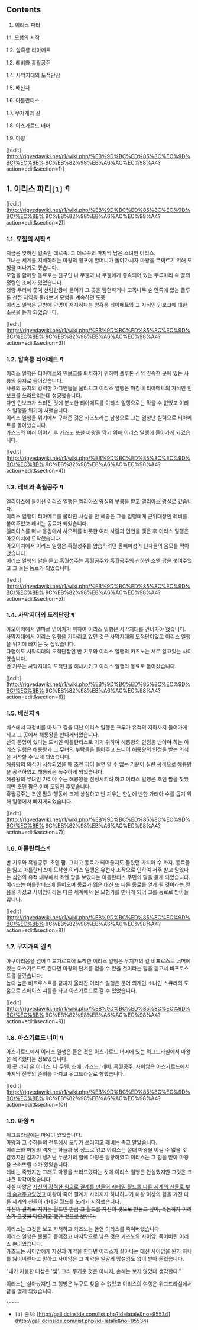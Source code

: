 ## Contents

    

1. 이리스 파티 
    

1.1. 모험의 시작

1.2. 암흑룡 티아메트

1.3. 레비와 흑월공주

1.4. 사막지대의 도적단장

1.5. 배신자

1.6. 아틀란티스

1.7. 무지개의 길

1.8. 아스가르드 너머

1.9. 마왕

[[edit](http://rigvedawiki.net/r1/wiki.php/%EB%9D%BC%ED%85%8C%EC%9D%BC/%EC%8B%
9C%EB%82%98%EB%A6%AC%EC%98%A4?action=edit&section=1)]

## 1. 이리스 파티`[1]` ¶

  

[[edit](http://rigvedawiki.net/r1/wiki.php/%EB%9D%BC%ED%85%8C%EC%9D%BC/%EC%8B%
9C%EB%82%98%EB%A6%AC%EC%98%A4?action=edit&section=2)]

### 1.1. 모험의 시작 ¶

지금은 잊혀진 일족인 데르족. 그 데르족의 마지막 남은 소녀인 이리스.  
그녀는 세계를 지배하려는 마왕의 횡포에 할머니가 돌아가시자 마왕을 무찌르기 위해 모험을 떠나기로 했습니다.  
모험을 함께할 동료로는 친구인 나 무웬과 나 무웬에게 종속되어 있는 두루마리 속 꽃의 정령인 조에가 있었습니다.  
청랑 무리에 쫓겨 산림탄광에 들어가 그 곳을 탐험하거나 고목나무 숲 안쪽에 있는 플루톤 신전 지역을 둘러보며 모험을 계속하던 도중  
이리스 일행은 근방에 악명이 자자하다는 암흑룡 티아메트와 그 자식인 인보크에 대한 소문을 듣게 되었습니다.

  

[[edit](http://rigvedawiki.net/r1/wiki.php/%EB%9D%BC%ED%85%8C%EC%9D%BC/%EC%8B%
9C%EB%82%98%EB%A6%AC%EC%98%A4?action=edit&section=3)]

### 1.2. 암흑룡 티아메트 ¶

이리스 일행은 티아메트와 인보크를 퇴치하기 위하여 플루톤 신적 깊숙한 곳에 있는 사룡의 둥지로 들어갔습니다.  
사룡의 둥지의 강력한 가디언들을 물리치고 이리스 일행은 마침내 티아메트의 자식인 인보크를 쓰러뜨리는데 성공했습니다.  
다만 인보크가 쓰러진 것에 분노한 티아메트를 이리스 일행으로는 막을 수 없었고 이리스 일행을 위기에 처했습니다.  
이리스 일행을 위기에서 구해준 것은 카즈노라는 남성으로 그는 엄청난 실력으로 티아메트를 몰아냈습니다.  
카즈노와 여러 이야기 후 카즈노 또한 마왕을 막기 위해 이리스 일행에 들어가게 되었습니다.

  

[[edit](http://rigvedawiki.net/r1/wiki.php/%EB%9D%BC%ED%85%8C%EC%9D%BC/%EC%8B%
9C%EB%82%98%EB%A6%AC%EC%98%A4?action=edit&section=4)]

### 1.3. 레비와 흑월공주 ¶

엘리아스에 들어선 이리스 일행은 엘리아스 왕실의 부름을 받고 엘리아스 왕실로 갔습니다.  
이리스 일행이 티아메트를 물리친 사실을 안 혜종은 그들 일행에게 근위대장인 레비를 붙여주었고 레비는 동료가 되었습니다.  
엘리아스를 떠나 용경에서 샤오위를 비롯한 여러 사람과 인연을 맺은 후 이리스 일행은 아오이치에 도착했습니다.  
아오이치에서 이리스 일행은 흑월성주를 암습하려던 올빼미성의 닌자들의 음모를 막아냈습니다.  
이리스 일행의 말을 듣고 흑월성주는 흑월공주와 흑월공주의 신하인 초엔 팜을 붙여주었고 그 둘은 동료가 되었습니다.

  

[[edit](http://rigvedawiki.net/r1/wiki.php/%EB%9D%BC%ED%85%8C%EC%9D%BC/%EC%8B%
9C%EB%82%98%EB%A6%AC%EC%98%A4?action=edit&section=5)]

### 1.4. 사막지대의 도적단장 ¶

아오이치에서 엘파로 넘어가기 위하여 이리스 일행은 사막지대를 건너가야 했습니다.  
사막지대에서 이리스 일행을 기다리고 있던 것은 사막지대의 도적단이었고 이리스 일행을 위기에 빠지는 듯 싶었습니다.  
다행이도 사막지대의 도적단장인 반 기우와 이리스 일행의 카즈노는 서로 알고있는 사이였습니다.  
반 기우는 사막지대의 도적단을 해체시키고 이리스 일행의 동료로 들어갔습니다.

  

[[edit](http://rigvedawiki.net/r1/wiki.php/%EB%9D%BC%ED%85%8C%EC%9D%BC/%EC%8B%
9C%EB%82%98%EB%A6%AC%EC%98%A4?action=edit&section=6)]

### 1.5. 배신자 ¶

베스에서 재정비를 마치고 길을 떠난 이리스 일행은 크투가 유적의 지하까지 들어가게 되고 그 곳에서 해룡왕을 만나게되었습니다.  
신의 문명이 있다는 도시인 아틀란티스로 가기 위하여 해룡왕의 인정을 받아야 하는 이리스 일행은 해룡왕과 그 무녀의 부탁들을 들어주고 드디어
해룡왕의 인정을 받는 의식을 시작할 수 있게 되었습니다.  
해룡왕의 의식이 시작되었을 때 초엔 팜이 돌연 알 수 없는 기운이 실린 공격으로 해룡왕을 공격하였고 해룡왕은 폭주하게 되었습니다.  
해룡왕의 무녀인 가티아 수는 해룡왕을 진정시키려 하고 이리스 일행은 초엔 팜을 찾았지만 초엔 팜은 이미 도망친 후였습니다.  
흑월공주는 초엔 팜의 행동에 크게 상심하고 반 기우는 한눈에 반한 가티아 수를 돕기 위해 일행에서 빠지게되었습니다.

  

[[edit](http://rigvedawiki.net/r1/wiki.php/%EB%9D%BC%ED%85%8C%EC%9D%BC/%EC%8B%
9C%EB%82%98%EB%A6%AC%EC%98%A4?action=edit&section=7)]

### 1.6. 아틀란티스 ¶

반 기우와 흑월공주. 초엔 팜. 그리고 동료가 되어줄지도 몰랐던 가티아 수 까지. 동료들을 잃고 아틀란티스에 도착한 이리스 일행은 유전자
조작으로 인하여 저주 받고 말았다는 심연의 유적 내부에서 초엔 팜을 보았다는 아틀란티스 주민의 말을 듣게 되었습니다.  
이리스는 아틀란티스에 들어오며 동료가 잃은 대신 또 다른 동료를 얻게 될 것이라는 믿음을 가졌고 사이암이라는 다른 세계에서 온 모험가를
만나게 되어 그를 동료로 받아들입니다.

  

[[edit](http://rigvedawiki.net/r1/wiki.php/%EB%9D%BC%ED%85%8C%EC%9D%BC/%EC%8B%
9C%EB%82%98%EB%A6%AC%EC%98%A4?action=edit&section=8)]

### 1.7. 무지개의 길 ¶

아쿠아리움을 넘어 미드가르드에 도착한 이리스 일행은 무지개의 길 비프로스트 너머에 있는 아스가르드로 간다면 마왕의 단서를 얻을 수 있을
것이라는 말을 듣고서 비프로스트를 올랐습니다.  
높디 높은 비프로스트를 끝까지 올라간 이리스 일행은 문어 외계인 소녀인 스큐라의 도움으로 스페이스 셔틀을 타고 아스가르드로 갈 수
있었습니다.

  

[[edit](http://rigvedawiki.net/r1/wiki.php/%EB%9D%BC%ED%85%8C%EC%9D%BC/%EC%8B%
9C%EB%82%98%EB%A6%AC%EC%98%A4?action=edit&section=9)]

### 1.8. 아스가르드 너머 ¶

아스가르드에서 이리스 일행은 들은 것은 아스가르드 너머에 있는 위그드라실에서 마왕을 목격했다는 정보였습니다.  
이 곳 까지 온 이리스. 나 무웬. 조에. 카즈노. 레비. 흑월공주. 사이암은 아스가르드에서 마지막 전투의 준비를 마치고 위그드라실로
향했습니다.

  

[[edit](http://rigvedawiki.net/r1/wiki.php/%EB%9D%BC%ED%85%8C%EC%9D%BC/%EC%8B%
9C%EB%82%98%EB%A6%AC%EC%98%A4?action=edit&section=10)]

### 1.9. 마왕 ¶

위그드라실에는 마왕이 있었습니다.  
마왕과 그 수하들의 전투에서 모두가 쓰러지고 레비는 죽고 말았습니다.  
이리스와 마왕의 격차는 하늘과 땅 정도로 컸고 이리스는 절대 마왕을 이길 수 없을 것 같았지만 갑자기 생겨난 누군가의 힘에 마왕은 당황하였고
이리스는 그 힘을 받아 마왕을 쓰러뜨릴 수가 있었습니다.  
레비는 죽었지만 그래도 마왕을 쓰러뜨렸다는 것에 이리스 일행은 안심했지만 그것은 크나큰 착각이었습니다.  
사실 마왕은 [자신의 강력한 힘으로 결계를 만들어 라테일 월드를 다른 세계의 신들로 부터 숨겨주고있었고](%EB%A1%9C%EC%A0%9C%EB%86%88.md) 마왕이 죽어 결계가 사라지자 하나하나가 마왕 이상의 힘을 가진 다른
세계의 신들이 라테일 월드를 노리기 시작했습니다.  
<del>자신의 결계로 지키는 월드인 만큼 그 월드를 자신의 것으로 만들고 싶어, 폭동하자 이리스가 그것을 막으려고 했던 것으로
보인다.</del>

  
  
  
  

이리스는 그것을 보고 자책하고 카즈노는 돌연 이리스를 죽여버렸습니다.  
이리스 일행은 뿔뿔히 흩어졌고 마지막으로 남은 것은 카즈노와 사이암. 죽어버린 이리스 뿐이었습니다.  
카즈노는 사이암에게 자신과 계약을 한다면 이리스가 살아나는 대신 사이암을 뭔가 하나를 잃어버린다고 말하고 사이암은 그 계약을 일말의 망설임도
없이 받아 들였습니다.

  

"내가 지불한 대상은 '빛'. 그리 무거운 것은 아니지, 손해는 보지 않았다 생각한다."

  

이리스는 살아났지만 그 행방은 누구도 찾을 수 없었고 이리스의 여행은 위그드라실에서 끝을 맺게 되었습니다.

`\----`

  * `[1]` 출처: [http://gall.dcinside.com/list.php?id=latale&no=95534](http://gall.dcinside.com/list.php?id=latale&no=95534)

